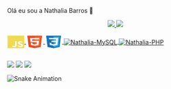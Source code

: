 Olá eu sou a Nathalia Barros 👋

<div align="center">
  <a href="https://github.com/Nathalia1308">
  <img height="180em" src="https://github-readme-stats.vercel.app/api?username=Nathalia1308&show_icons=true&theme=dracula&include_all_commits=false&count_private=false"/>
  <img height="180em" src="https://github-readme-stats.vercel.app/api/top-langs/?username=Nathalia1308&layout=compact&langs_count=7&theme=dracula"/>
</div>

<div style="display: inline_block"><br>
  <img align="center" alt="Nathalia-Js" height="30" width="40" src="https://raw.githubusercontent.com/devicons/devicon/master/icons/javascript/javascript-plain.svg">
  <img align="center" alt="Nathalia-HTML" height="30" width="40" src="https://raw.githubusercontent.com/devicons/devicon/master/icons/html5/html5-original.svg">
  <img align="center" alt="Nathalia-CSS" height="30" width="40" src="https://raw.githubusercontent.com/devicons/devicon/master/icons/css3/css3-original.svg">
  <img align="center" alt="Nathalia-MySQL" height="30" width="40" src="https://cdn.jsdelivr.net/gh/devicons/devicon/icons/mysql/mysql-plain.svg">
  <img align="center" alt="Nathalia-PHP" height="30" width="40" src="https://cdn.jsdelivr.net/gh/devicons/devicon/icons/php/php-original.svg">
 </div>
 
 ##

 <div> 
  <a href="https://www.instagram.com/nattysilva1102/" target="_blank"><img src="https://img.shields.io/badge/-Instagram-%23E4405F?style=for-the-badge&logo=instagram&logoColor=white" target="_blank"></a>
 <a href="" target="_blank"><img src="https://img.shields.io/badge/Discord-7289DA?style=for-the-badge&logo=discord&logoColor=white" target="_blank"></a> 
 <a href="https://www.linkedin.com/in/nathalia-barros-9b7a87246/" target="_blank"><img src="https://img.shields.io/badge/-LinkedIn-%230077B5?style=for-the-badge&logo=linkedin&logoColor=white" target="_blank"></a>
   
 ![Snake Animation](https://github.com/Nathalia1308/Nathalia1308/blob/output/github-contribution-grid-snake.svg)
 
</div>
